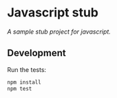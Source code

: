 # Javascript stub

_A sample stub project for javascript._

## Development

Run the tests:

```sh
npm install
npm test
```
